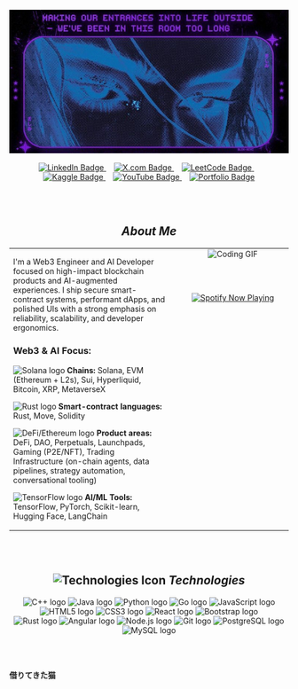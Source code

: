 <p align="center">
  <img src="assets/robotic.jpg" alt="Welcome to Megha's GitHub Banner"/>
</p>



<div align="center">
    <a href="https://www.linkedin.com/in/jehmegh/">
        <img src="https://img.shields.io/badge/LINKEDIN-6A0DAD?style=for-the-badge&logo=linkedin&logoColor=white&labelColor=6A0DAD&color=6A0DAD" alt="LinkedIn Badge" />
    </a>
    <img width="10" />
    <a href="https://x.com/jehmegh">
        <img src="https://img.shields.io/badge/X.COM-6A0DAD?style=for-the-badge&logo=x&logoColor=white&labelColor=6A0DAD&color=6A0DAD" alt="X.com Badge" />
    </a>
    <img width="10" />
    <a href="https://leetcode.com/u/jehmegh/">
        <img src="https://img.shields.io/badge/LEETCODE-6A0DAD?style=for-the-badge&logo=leetcode&logoColor=white&labelColor=6A0DAD&color=6A0DAD" alt="LeetCode Badge" />
    </a>
    <img width="10" />
    <a href="https://www.kaggle.com/jehmegh">
        <img src="https://img.shields.io/badge/KAGGLE-6A0DAD?style=for-the-badge&logo=kaggle&logoColor=white&labelColor=6A0DAD&color=6A0DAD" alt="Kaggle Badge" />
    </a>
    <img width="10" />
    <a href="https://www.youtube.com/@jehmeg">
        <img src="https://img.shields.io/badge/YOUTUBE-6A0DAD?style=for-the-badge&logo=youtube&logoColor=white&labelColor=6A0DAD&color=6A0DAD" alt="YouTube Badge" />
    </a>
    <img width="10" />
    <a href="YOUR_PORTFOLIO_URL_HERE">
        <img src="https://img.shields.io/badge/PORTFOLIO-6A0DAD?style=for-the-badge&logo=github&logoColor=white&labelColor=6A0DAD&color=6A0DAD" alt="Portfolio Badge" />
    </a>
</div>
    

<br><br>


<h2 align="center"> <i>About Me</i></h2>

<div align="center">
    <table width="95%" style="border-collapse: collapse; border: 0;">
        <tr>
            <td width="60%" align="left" style="padding-right: 20px; vertical-align: top; border: 0;">
                <p>I'm a Web3 Engineer and AI Developer focused on high-impact blockchain products and AI-augmented experiences. I ship secure smart-contract systems, performant dApps, and polished UIs with a strong emphasis on reliability, scalability, and developer ergonomics.</p>
                
<h3> Web3 & AI Focus:</h3>
 <p>
            <img src="https://img.shields.io/badge/--000000?style=flat&logo=solana&logoColor=white" height="20" alt="Solana logo" /> 
                    <strong>Chains:</strong> Solana, EVM (Ethereum + L2s), Sui, Hyperliquid, Bitcoin, XRP, MetaverseX
                </p>
                <p>
                    <img src="https://img.shields.io/badge/--000000?style=flat&logo=rust&logoColor=white" height="20" alt="Rust logo" /> 
                    <strong>Smart-contract languages:</strong> Rust, Move, Solidity
                </p>
                <p>
                    <img src="https://img.shields.io/badge/--000000?style=flat&logo=ethereum&logoColor=white" height="20" alt="DeFi/Ethereum logo" /> 
                    <strong>Product areas:</strong> DeFi, DAO, Perpetuals, Launchpads, Gaming (P2E/NFT), Trading Infrastructure (on-chain agents, data pipelines, strategy automation, conversational tooling)
                </p>
                <p>
                    <img src="https://img.shields.io/badge/--000000?style=flat&logo=tensorflow&logoColor=white" height="20" alt="TensorFlow logo" /> 
                    <strong>AI/ML Tools:</strong> TensorFlow, PyTorch, Scikit-learn, Hugging Face, LangChain
                </p>
            </td>

  <td width="40%" align="center" style="vertical-align: top; border: 0;">
                <img src="https://media3.giphy.com/media/v1.Y2lkPTc5MGI3NjExMHYzd2l6a3diYTRnM25ucXE0dWx2djZscWlyYnpoMzRyeXhranMwYyZlcD12MV9pbnRlcm5hbF9naWZfYnlfaWQmY3Q9Zw/kiWlpxD6hXmvTL8dio/giphy.gif" alt="Coding GIF" width="90%">
                
  <br><br>
                <div align="center">
                    <a href="https://github.com/kittinan/spotify-github-profile">
                        <img src="https://spotify-github-profile.kittinanx.com/api/view?uid=31kgj7fch3auoxqxa66op5oetf4e&cover_image=true&theme=novatorem&show_offline=false&background_color=121212&interchange=false&profanity=false" alt="Spotify Now Playing" />
                    </a>
                </div>
            </td>
        </tr>
    </table>
</div>

<br><br>



<h2 align="center">
    <img src="https://img.shields.io/badge/--000000?style=flat&logo=serverless&logoColor=white" height="25" alt="Technologies Icon" /> 
    <i>Technologies</i>
</h2>
<div align="center">
    <img src="https://img.shields.io/badge/C++-000000?style=flat&logo=cplusplus&logoColor=white" height="30" alt="C++ logo" />
    <img src="https://img.shields.io/badge/JAVA-000000?style=flat&logo=openjdk&logoColor=white" height="30" alt="Java logo" />
    <img src="https://img.shields.io/badge/PYTHON-000000?style=flat&logo=python&logoColor=white" height="30" alt="Python logo" />
    <img src="https://img.shields.io/badge/GO-000000?style=flat&logo=go&logoColor=white" height="30" alt="Go logo" />
    <img src="https://img.shields.io/badge/JAVASCRIPT-000000?style=flat&logo=javascript&logoColor=white" height="30" alt="JavaScript logo" />
    <img src="https://img.shields.io/badge/HTML5-000000?style=flat&logo=html5&logoColor=white" height="30" alt="HTML5 logo" />
    <img src="https://img.shields.io/badge/CSS3-000000?style=flat&logo=css3&logoColor=white" height="30" alt="CSS3 logo" />
    <img src="https://img.shields.io/badge/REACT-000000?style=flat&logo=react&logoColor=white" height="30" alt="React logo" />
    <img src="https://img.shields.io/badge/BOOTSTRAP-000000?style=flat&logo=bootstrap&logoColor=white" height="30" alt="Bootstrap logo" />
    <br>
    <img src="https://img.shields.io/badge/RUST-000000?style=flat&logo=rust&logoColor=white" height="30" alt="Rust logo" />
    <img src="https://img.shields.io/badge/ANGULAR-000000?style=flat&logo=angular&logoColor=white" height="30" alt="Angular logo" />
    <img src="https://img.shields.io/badge/NODE.JS-000000?style=flat&logo=node.js&logoColor=white" height="30" alt="Node.js logo" />
    <img src="https://img.shields.io/badge/GIT-000000?style=flat&logo=git&logoColor=white" height="30" alt="Git logo" />
    <img src="https://img.shields.io/badge/POSTGRESQL-000000?style=flat&logo=postgresql&logoColor=white" height="30" alt="PostgreSQL logo" />
    <img src="https://img.shields.io/badge/MYSQL-000000?style=flat&logo=mysql&logoColor=white" height="30" alt="MySQL logo" />
</div>

<br><br>
<!--

<h2 align="center">
    <img src="https://img.shields.io/badge/--000000?style=flat&logo=analogue&logoColor=white" height="25" alt="Statistics Icon" /> 
    <i>Statistics</i>
</h2>

<div align="center">
    <img src="https://github-readme-stats.vercel.app/api?username=meghayay&show_icons=true&theme=transparent&hide_border=true&include_all_commits=true&bg_color=00000000&text_color=ffffff&icon_color=ffffff&title_color=ffffff" height="150" alt="GitHub Stats for meghayay" />
    
  <img src="https://github-readme-streak-stats.herokuapp.com?user=meghayay&theme=dark&hide_border=true&ring=ffffff&fire=ffffff&side_color=000000&currstreak_bg=000000&currstreak_border=000000&date_color=ffffff&border=000000&background=000000&side_wave=ffffff&stroke=000000" height="150" alt="GitHub Streak for meghayay" />
</div>



<br><br><br>




<h2 align="center">
    <img src="https://img.shields.io/badge/--000000?style=flat&logo=git&logoColor=white" height="25" alt="Contribution Graph Icon" /> 
    <i>Megha's Contribution Graph</i>
</h2>
<picture>
    <source media="(prefers-color-scheme: dark)" srcset="https://raw.githubusercontent.com/meghayay/meghayay/output/pacman-contribution-graph-dark.svg">
    <source media="(prefers-color-scheme: light)" srcset="https://raw.githubusercontent.com/meghayay/meghayay/output/pacman-contribution-graph.svg">
    <img alt="pacman contribution graph" src="https://raw.githubusercontent.com/meghayay/meghayay/output/pacman-contribution-graph.svg">
</picture>

<br>
-->
<b>借りてきた猫 </b>  
<br><br>

